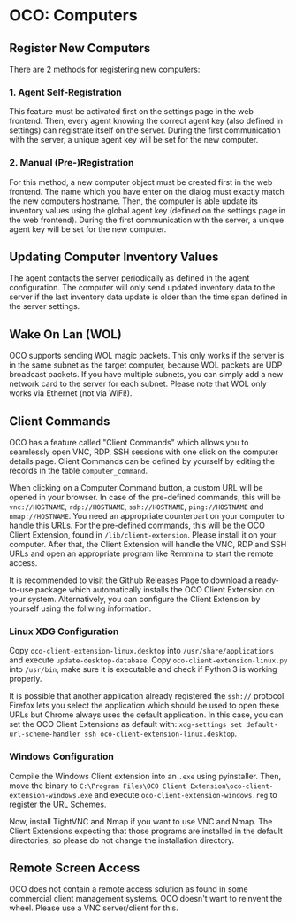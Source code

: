 # OCO: Computers

## Register New Computers
There are 2 methods for registering new computers:

### 1. Agent Self-Registration
This feature must be activated first on the settings page in the web frontend. Then, every agent knowing the correct agent key (also defined in settings) can registrate itself on the server. During the first communication with the server, a unique agent key will be set for the new computer.

### 2. Manual (Pre-)Registration
For this method, a new computer object must be created first in the web frontend. The name which you have enter on the dialog must exactly match the new computers hostname. Then, the computer is able update its inventory values using the global agent key (defined on the settings page in the web frontend). During the first communication with the server, a unique agent key will be set for the new computer.

## Updating Computer Inventory Values
The agent contacts the server periodically as defined in the agent configuration. The computer will only send updated inventory data to the server if the last inventory data update is older than the time span defined in the server settings.

## Wake On Lan (WOL)
OCO supports sending WOL magic packets. This only works if the server is in the same subnet as the target computer, because WOL packets are UDP broadcast packets. If you have multiple subnets, you can simply add a new network card to the server for each subnet. Please note that WOL only works via Ethernet (not via WiFi!).

## Client Commands
OCO has a feature called "Client Commands" which allows you to seamlessly open VNC, RDP, SSH sessions with one click on the computer details page. Client Commands can be defined by yourself by editing the records in the table `computer_command`.

When clicking on a Computer Command button, a custom URL will be opened in your browser. In case of the pre-defined commands, this will be `vnc://HOSTNAME`, `rdp://HOSTNAME`, `ssh://HOSTNAME`, `ping://HOSTNAME` and `nmap://HOSTNAME`. You need an appropriate counterpart on your computer to handle this URLs. For the pre-defined commands, this will be the OCO Client Extension, found in `/lib/client-extension`. Please install it on your computer. After that, the Client Extension will handle the VNC, RDP and SSH URLs and open an appropriate program like Remmina to start the remote access.

It is recommended to visit the Github Releases Page to download a ready-to-use package which automatically installs the OCO Client Extension on your system. Alternatively, you can configure the Client Extension by yourself using the follwing information.

### Linux XDG Configuration
Copy `oco-client-extension-linux.desktop` into `/usr/share/applications` and execute `update-desktop-database`. Copy `oco-client-extension-linux.py` into `/usr/bin`, make sure it is executable and check if Python 3 is working properly.

It is possible that another application already registered the `ssh://` protocol. Firefox lets you select the application which should be used to open these URLs but Chrome always uses the default application. In this case, you can set the OCO Client Extensions as default with: `xdg-settings set default-url-scheme-handler ssh oco-client-extension-linux.desktop`.

### Windows Configuration
Compile the Windows Client extension into an `.exe` using pyinstaller. Then, move the binary to `C:\Program Files\OCO Client Extension\oco-client-extension-windows.exe` and execute `oco-client-extension-windows.reg` to register the URL Schemes.

Now, install TightVNC and Nmap if you want to use VNC and Nmap. The Client Extensions expecting that those programs are installed in the default directories, so please do not change the installation directory.

## Remote Screen Access
OCO does not contain a remote access solution as found in some commercial client management systems. OCO doesn't want to reinvent the wheel. Please use a VNC server/client for this.
